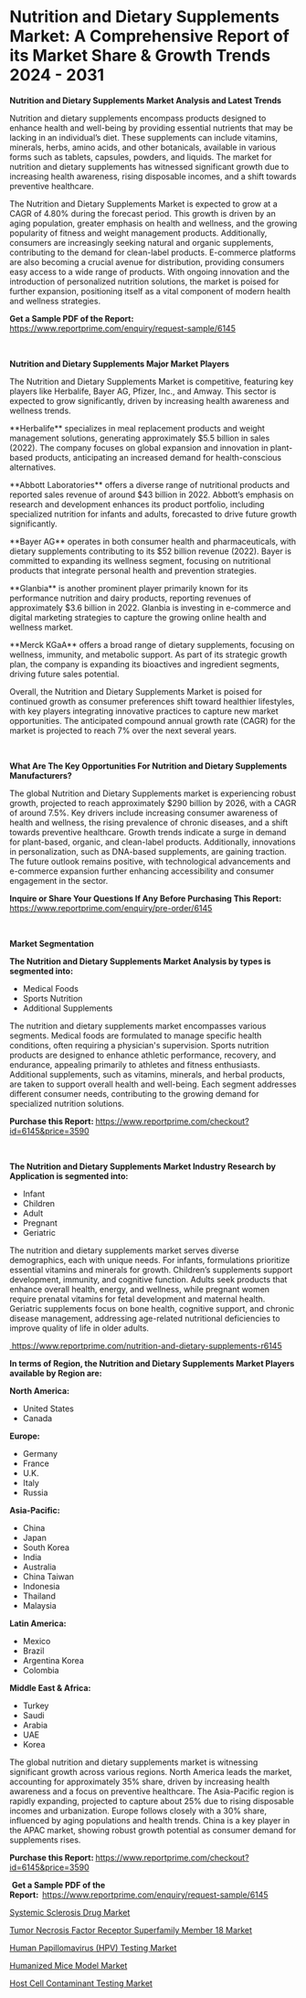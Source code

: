 <p><h1>Nutrition and Dietary Supplements Market: A Comprehensive Report of its Market Share & Growth Trends 2024 - 2031</h1></p><p><strong>Nutrition and Dietary Supplements Market Analysis and Latest Trends</strong></p>
<p><p>Nutrition and dietary supplements encompass products designed to enhance health and well-being by providing essential nutrients that may be lacking in an individual’s diet. These supplements can include vitamins, minerals, herbs, amino acids, and other botanicals, available in various forms such as tablets, capsules, powders, and liquids. The market for nutrition and dietary supplements has witnessed significant growth due to increasing health awareness, rising disposable incomes, and a shift towards preventive healthcare.</p><p>The Nutrition and Dietary Supplements Market is expected to grow at a CAGR of 4.80% during the forecast period. This growth is driven by an aging population, greater emphasis on health and wellness, and the growing popularity of fitness and weight management products. Additionally, consumers are increasingly seeking natural and organic supplements, contributing to the demand for clean-label products. E-commerce platforms are also becoming a crucial avenue for distribution, providing consumers easy access to a wide range of products. With ongoing innovation and the introduction of personalized nutrition solutions, the market is poised for further expansion, positioning itself as a vital component of modern health and wellness strategies.</p></p>
<p><strong>Get a Sample PDF of the Report:&nbsp;</strong> <a href="https://www.reportprime.com/enquiry/request-sample/6145?utm_campaign=1121&utm_medium=2&utm_source=Github&utm_content=ia&utm_term=27112024&utm_id=nutrition-and-dietary-supplements">https://www.reportprime.com/enquiry/request-sample/6145</a></p>
<p>&nbsp;</p>
<p><strong>Nutrition and Dietary Supplements Major Market Players</strong></p>
<p><p>The Nutrition and Dietary Supplements Market is competitive, featuring key players like Herbalife, Bayer AG, Pfizer, Inc., and Amway. This sector is expected to grow significantly, driven by increasing health awareness and wellness trends.</p><p>**Herbalife** specializes in meal replacement products and weight management solutions, generating approximately $5.5 billion in sales (2022). The company focuses on global expansion and innovation in plant-based products, anticipating an increased demand for health-conscious alternatives.</p><p>**Abbott Laboratories** offers a diverse range of nutritional products and reported sales revenue of around $43 billion in 2022. Abbott’s emphasis on research and development enhances its product portfolio, including specialized nutrition for infants and adults, forecasted to drive future growth significantly.</p><p>**Bayer AG** operates in both consumer health and pharmaceuticals, with dietary supplements contributing to its $52 billion revenue (2022). Bayer is committed to expanding its wellness segment, focusing on nutritional products that integrate personal health and prevention strategies.</p><p>**Glanbia** is another prominent player primarily known for its performance nutrition and dairy products, reporting revenues of approximately $3.6 billion in 2022. Glanbia is investing in e-commerce and digital marketing strategies to capture the growing online health and wellness market.</p><p>**Merck KGaA** offers a broad range of dietary supplements, focusing on wellness, immunity, and metabolic support. As part of its strategic growth plan, the company is expanding its bioactives and ingredient segments, driving future sales potential.</p><p>Overall, the Nutrition and Dietary Supplements Market is poised for continued growth as consumer preferences shift toward healthier lifestyles, with key players integrating innovative practices to capture new market opportunities. The anticipated compound annual growth rate (CAGR) for the market is projected to reach 7% over the next several years.</p></p>
<p>&nbsp;</p>
<p><strong>What Are The Key Opportunities For Nutrition and Dietary Supplements Manufacturers?</strong></p>
<p><p>The global Nutrition and Dietary Supplements market is experiencing robust growth, projected to reach approximately $290 billion by 2026, with a CAGR of around 7.5%. Key drivers include increasing consumer awareness of health and wellness, the rising prevalence of chronic diseases, and a shift towards preventive healthcare. Growth trends indicate a surge in demand for plant-based, organic, and clean-label products. Additionally, innovations in personalization, such as DNA-based supplements, are gaining traction. The future outlook remains positive, with technological advancements and e-commerce expansion further enhancing accessibility and consumer engagement in the sector.</p></p>
<p><strong>Inquire or Share Your Questions If Any Before Purchasing This Report:</strong> <a href="https://www.reportprime.com/enquiry/pre-order/6145?utm_campaign=1121&utm_medium=2&utm_source=Github&utm_content=ia&utm_term=27112024&utm_id=nutrition-and-dietary-supplements">https://www.reportprime.com/enquiry/pre-order/6145</a></p>
<p>&nbsp;</p>
<p><strong>Market Segmentation</strong></p>
<p><strong>The Nutrition and Dietary Supplements Market Analysis by types is segmented into:</strong></p>
<p><ul><li>Medical Foods</li><li>Sports Nutrition</li><li>Additional Supplements</li></ul></p>
<p><p>The nutrition and dietary supplements market encompasses various segments. Medical foods are formulated to manage specific health conditions, often requiring a physician's supervision. Sports nutrition products are designed to enhance athletic performance, recovery, and endurance, appealing primarily to athletes and fitness enthusiasts. Additional supplements, such as vitamins, minerals, and herbal products, are taken to support overall health and well-being. Each segment addresses different consumer needs, contributing to the growing demand for specialized nutrition solutions.</p></p>
<p><strong>Purchase this Report:&nbsp;</strong><a href="https://www.reportprime.com/checkout?id=6145&price=3590&utm_campaign=1121&utm_medium=2&utm_source=Github&utm_content=ia&utm_term=27112024&utm_id=nutrition-and-dietary-supplements">https://www.reportprime.com/checkout?id=6145&price=3590</a></p>
<p>&nbsp;</p>
<p><strong>The Nutrition and Dietary Supplements Market Industry Research by Application is segmented into:</strong></p>
<p><ul><li>Infant</li><li>Children</li><li>Adult</li><li>Pregnant</li><li>Geriatric</li></ul></p>
<p><p>The nutrition and dietary supplements market serves diverse demographics, each with unique needs. For infants, formulations prioritize essential vitamins and minerals for growth. Children’s supplements support development, immunity, and cognitive function. Adults seek products that enhance overall health, energy, and wellness, while pregnant women require prenatal vitamins for fetal development and maternal health. Geriatric supplements focus on bone health, cognitive support, and chronic disease management, addressing age-related nutritional deficiencies to improve quality of life in older adults.</p></p>
<p><a href="https://www.reportprime.com/nutrition-and-dietary-supplements-r6145?utm_campaign=1121&utm_medium=2&utm_source=Github&utm_content=ia&utm_term=27112024&utm_id=nutrition-and-dietary-supplements">&nbsp;https://www.reportprime.com/nutrition-and-dietary-supplements-r6145</a></p>
<p><strong>In terms of Region, the Nutrition and Dietary Supplements Market Players available by Region are:</strong></p>
<p>
    <p> <strong> North America: </strong>
        <ul>
            <li>United States</li>
            <li>Canada</li>
        </ul>
        </p> 
    <p> <strong> Europe: </strong>
        <ul>
            <li>Germany</li>
            <li>France</li>
            <li>U.K.</li>
            <li>Italy</li>
            <li>Russia</li>
        </ul>
        </p> 
    <p> <strong> Asia-Pacific: </strong>
        <ul>
            <li>China</li>
            <li>Japan</li>
            <li>South Korea</li>
            <li>India</li>
            <li>Australia</li>
            <li>China Taiwan</li>
            <li>Indonesia</li>
            <li>Thailand</li>
            <li>Malaysia</li>
        </ul>
        </p> 
    <p> <strong> Latin America: </strong>
        <ul>
            <li>Mexico</li>
            <li>Brazil</li>
            <li>Argentina Korea</li>
            <li>Colombia</li>
        </ul>
        </p> 
    <p> <strong> Middle East & Africa: </strong>
        <ul>
            <li>Turkey</li>
            <li>Saudi</li>
            <li>Arabia</li>
            <li>UAE</li>
            <li>Korea</li>
        </ul>
    </p>
    </p>
<p><p>The global nutrition and dietary supplements market is witnessing significant growth across various regions. North America leads the market, accounting for approximately 35% share, driven by increasing health awareness and a focus on preventive healthcare. The Asia-Pacific region is rapidly expanding, projected to capture about 25% due to rising disposable incomes and urbanization. Europe follows closely with a 30% share, influenced by aging populations and health trends. China is a key player in the APAC market, showing robust growth potential as consumer demand for supplements rises.</p></p>
<p><strong>Purchase this Report: </strong><a href="https://www.reportprime.com/checkout?id=6145&price=3590&utm_campaign=1121&utm_medium=2&utm_source=Github&utm_content=ia&utm_term=27112024&utm_id=nutrition-and-dietary-supplements">https://www.reportprime.com/checkout?id=6145&price=3590</a></p>
<p>&nbsp;<strong>Get a Sample PDF of the Report:&nbsp;&nbsp;</strong><a href="https://www.reportprime.com/enquiry/request-sample/6145?utm_campaign=1121&utm_medium=2&utm_source=Github&utm_content=ia&utm_term=27112024&utm_id=nutrition-and-dietary-supplements">https://www.reportprime.com/enquiry/request-sample/6145</a></p>
<p><strong></strong></p>
<p><p><a href="https://issuu.com/reportprime-2/docs/systemic-sclerosis-drug-market-size_5c7abdc720a7f7?utm_campaign=1121&utm_medium=2&utm_source=Github&utm_content=ia&utm_term=27112024&utm_id=nutrition-and-dietary-supplements">Systemic Sclerosis Drug Market</a></p><p><a href="https://issuu.com/reportprime-2/docs/tumor-necrosis-factor-receptor-supe_ff573fc3587b75?utm_campaign=1121&utm_medium=2&utm_source=Github&utm_content=ia&utm_term=27112024&utm_id=nutrition-and-dietary-supplements">Tumor Necrosis Factor Receptor Superfamily Member 18 Market</a></p><p><a href="https://www.linkedin.com/pulse/human-papillomavirus-hpv-testing-market-growth-study-c9h0f?utm_campaign=1121&utm_medium=2&utm_source=Github&utm_content=ia&utm_term=27112024&utm_id=nutrition-and-dietary-supplements">Human Papillomavirus (HPV) Testing Market</a></p><p><a href="https://www.linkedin.com/pulse/understanding-81-cagrforecast-humanized-mice-model-industry-mckwe?utm_campaign=1121&utm_medium=2&utm_source=Github&utm_content=ia&utm_term=27112024&utm_id=nutrition-and-dietary-supplements">Humanized Mice Model Market</a></p><p><a href="https://www.linkedin.com/pulse/host-cell-contaminant-testing-market-report-forward-looking-q76pe?utm_campaign=1121&utm_medium=2&utm_source=Github&utm_content=ia&utm_term=27112024&utm_id=nutrition-and-dietary-supplements">Host Cell Contaminant Testing Market</a></p></p>